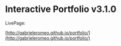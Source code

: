 # Interactive Portfolio v3.1.0

LivePage:

[http://gabrieleromeo.github.io/portfolio/](http://gabrieleromeo.github.io/portfolio/)

